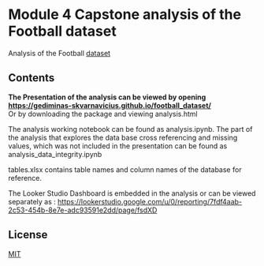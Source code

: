# Module 4 Capstone analysis of the Football dataset

Analysis of the Football [dataset](https://www.kaggle.com/datasets/prajitdatta/ultimate-25k-matches-football-database-european)

## Contents

<b>The Presentation of the analysis can be viewed by opening https://gediminas-skvarnavicius.github.io/football_dataset/ </b>
<br>Or by downloading the package and viewing analysis.html

The analysis working notebook can be found as analysis.ipynb.
The part of the analysis that explores the data base cross referencing and missing values, which was not included in the presentation can be found as analysis_data_integrity.ipynb

tables.xlsx contains table names and column names of the database for reference.

The Looker Studio Dashboard is embedded in the analysis or can be viewed separately as : https://lookerstudio.google.com/u/0/reporting/7fdf4aab-2c53-454b-8e7e-adc93591e2dd/page/fsdXD


## License

[MIT](https://choosealicense.com/licenses/mit/)

